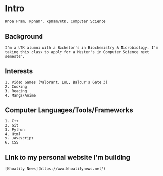 # Intro
    Khoa Pham, kpham7, kpham7utk, Computer Science

## Background
    I'm a UTK alumni with a Bachelor's in Biochemistry & Microbiology. I'm taking this class to apply for a Master's in Computer Science next semester.

## Interests
    1. Video Games (Valorant, LoL, Baldur's Gate 3)
    2. Cooking
    3. Reading
    4. Manga/Anime

## Computer Languages/Tools/Frameworks
    1. C++
    2. Git
    3. Python
    4. Html
    5. Javascript
    6. CSS

## Link to my personal website I'm building
    [Khoality News](https://www.khoalitynews.net/)